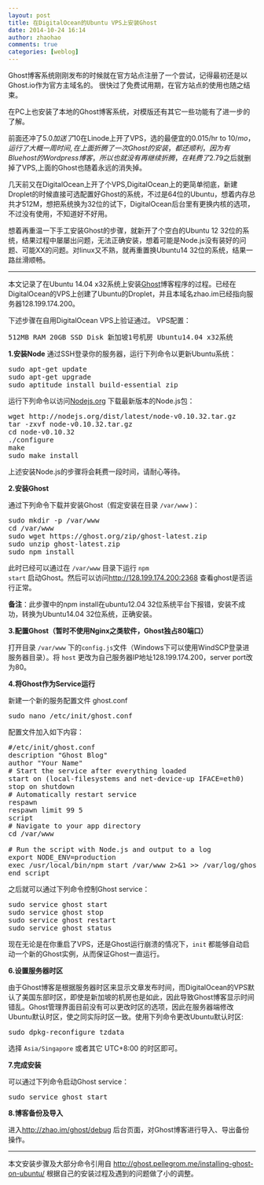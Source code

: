 ```yaml
---
layout: post
title: 在DigitalOcean的Ubuntu VPS上安装Ghost
date: 2014-10-24 16:14
author: zhaohao
comments: true
categories: [weblog]
---
```

Ghost博客系统刚刚发布的时候就在官方站点注册了一个尝试，记得最初还是以Ghost.io作为官方主域名的。
很快过了免费试用期，在官方站点的使用也随之结束。

在PC上也安装了本地的Ghost博客系统，对模版还有其它一些功能有了进一步的了解。

前面还冲了$5.0加送了$10在Linode上开了VPS，选的最便宜的0.015/hr to $10/mo，运行了大概一周时间,在上面折腾了一次Ghost的安装，都还顺利，因为有Bluehost的Wordpress博客，所以也就没有再继续折腾，在耗费了$2.79之后就删掉了VPS,上面的Ghost也随着永远的消失掉。

几天前又在DigitalOcean上开了个VPS,DigitalOcean上的更简单彻底，新建Droplet的时候直接可选配置好Ghost的系统，不过是64位的Ubuntu，想着内存总共才512M，想把系统换为32位的试下，DigitalOcean后台里有更换内核的选项，不过没有使用，不知道好不好用。

想着再重温一下手工安装Ghost的步骤，就新开了个空白的Ubuntu 12 32位的系统，结果过程中屡屡出问题，无法正确安装，想着可能是Node.js没有装好的问题、可能XX的问题。对linux又不熟，就再重置换Ubuntu14 32位的系统，结果一路丝滑顺畅。

<hr />

本文记录了在Ubuntu 14.04 x32系统上安装<a href="http://ghost.org/">Ghost</a>博客程序的过程。已经在DigitalOcean的VPS上创建了Ubuntu的Droplet，并且本域名zhao.im已经指向服务器128.199.174.200。

下述步骤在自用DigitalOcean VPS上验证通过。
VPS配置：

<pre>512MB RAM 20GB SSD Disk 新加坡1号机房 Ubuntu14.04 x32系统
</pre>

<strong>1.安装Node</strong>
通过SSH登录你的服务器，运行下列命令以更新Ubuntu系统：

<pre>sudo apt-get update
sudo apt-get upgrade
sudo aptitude install build-essential zip    
</pre>

运行下列命令以访问<a href="http://nodejs.org/">Nodejs.org</a> 下载最新版本的Node.js包：

<pre>wget http://nodejs.org/dist/latest/node-v0.10.32.tar.gz
tar -zxvf node-v0.10.32.tar.gz
cd node-v0.10.32
./configure
make
sudo make install    
</pre>

上述安装Node.js的步骤将会耗费一段时间，请耐心等待。

<strong>2.安装Ghost</strong>

通过下列命令下载并安装Ghost（假定安装在目录 <code>/var/www</code> )：

<pre>sudo mkdir -p /var/www
cd /var/www
sudo wget https://ghost.org/zip/ghost-latest.zip
sudo unzip ghost-latest.zip
sudo npm install    
</pre>

此时已经可以通过在 <code>/var/www</code> 目录下运行 <code>npm start</code> 启动Ghost。然后可以访问<a href="http://128.199.174.200:2368/">http://128.199.174.200:2368</a> 查看ghost是否运行正常。

<strong>备注</strong>：此步骤中的npm install在ubuntu12.04 32位系统平台下报错，安装不成功，转换为Ubuntu14.04 32位系统，正确安装。

<strong>3.配置Ghost（暂时不使用Nginx之类软件，Ghost独占80端口）</strong>

打开目录 <code>/var/www</code> 下的<code>config.js</code>文件（Windows下可以使用WindSCP登录进服务器目录）。将 <code>host</code> 更改为自己服务器IP地址128.199.174.200，server port改为80。

<strong>4.将Ghost作为Service运行</strong>

新建一个新的服务配置文件 ghost.conf

<pre>sudo nano /etc/init/ghost.conf
</pre>

配置文件加入如下内容：

<pre>#/etc/init/ghost.conf
description "Ghost Blog"
author "Your Name"
# Start the service after everything loaded
start on (local-filesystems and net-device-up IFACE=eth0)
stop on shutdown
# Automatically restart service
respawn
respawn limit 99 5
script
# Navigate to your app directory
cd /var/www

# Run the script with Node.js and output to a log
export NODE_ENV=production
exec /usr/local/bin/npm start /var/www 2&gt;&amp;1 &gt;&gt; /var/log/ghost.log
end script    
</pre>

之后就可以通过下列命令控制Ghost service：

<pre>sudo service ghost start
sudo service ghost stop
sudo service ghost restart
sudo service ghost status
</pre>

现在无论是在你重启了VPS，还是Ghost运行崩溃的情况下，<code>init</code> 都能够自动启动一个新的Ghost实例，从而保证Ghost一直运行。

<strong>6.设置服务器时区</strong>

由于Ghost博客是根据服务器时区来显示文章发布时间，而DigitalOcean的VPS默认了美国东部时区，即使是新加坡的机房也是如此，因此导致Ghost博客显示时间错乱。Ghost管理界面目前没有可以更改时区的选项，因此在服务器端修改Ubuntu默认时区，使之同实际时区一致。使用下列命令更改Ubuntu默认时区:

<pre>sudo dpkg-reconfigure tzdata    
</pre>

选择 <code>Asia/Singapore</code> 或者其它 UTC+8:00 的时区即可。

<strong>7.完成安装</strong>

可以通过下列命令启动Ghost service：

<pre>sudo service ghost start    
</pre>

<strong>8.博客备份及导入</strong>

进入<a href="http://zhao.im/ghost/debug">http://zhao.im/ghost/debug</a> 后台页面，对Ghost博客进行导入、导出备份操作。

<hr />

本文安装步骤及大部分命令引用自 <a href="http://ghost.pellegrom.me/installing-ghost-on-ubuntu/">http://ghost.pellegrom.me/installing-ghost-on-ubuntu/</a> 根据自己的安装过程及遇到的问题做了小的调整。
